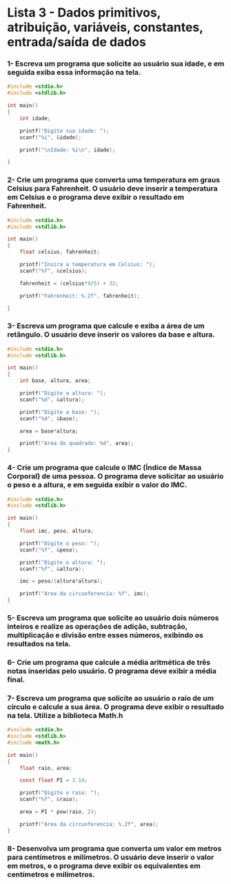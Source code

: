 # Lista 3 - Dados primitivos, atribuição, variáveis, constantes, entrada/saída de dados

### 1- Escreva um programa que solicite ao usuário sua idade, e em seguida exiba essa informação na tela.
```C
#include <stdio.h>
#include <stdlib.h>

int main()
{
    int idade;

    printf("Digite sua idade: ");
    scanf("%i", &idade);

    printf("\nIdade: %i\n", idade);

}
```

### 2- Crie um programa que converta uma temperatura em graus Celsius para Fahrenheit. O usuário deve inserir a temperatura em Celsius e o programa deve exibir o resultado em Fahrenheit.

```C
#include <stdio.h>
#include <stdlib.h>

int main()
{
    float celsius, fahrenheit;

    printf("Insira a temperatura em Celsius: ");
    scanf("%f", &celsius);

    fahrenheit = (celsius*9/5) + 32;

    printf("Fahrenheit: %.2f", fahrenheit);

}
```

### 3- Escreva um programa que calcule e exiba a área de um retângulo. O usuário deve inserir os valores da base e altura.

```C
#include <stdio.h>
#include <stdlib.h>

int main()
{
    int base, altura, area;

    printf("Digite a altura: ");
    scanf("%d", &altura);

    printf("Digite a base: ");
    scanf("%d", &base);

    area = base*altura;

    printf("Area do quadrado: %d", area);
}
```

### 4- Crie um programa que calcule o IMC (Índice de Massa Corporal) de uma pessoa. O programa deve solicitar ao usuário o peso e a altura, e em seguida exibir o valor do IMC.

``` C
#include <stdio.h>
#include <stdlib.h>

int main()
{
    float imc, peso, altura;

    printf("Digite o peso: ");
    scanf("%f", &peso);

    printf("Digite o altura: ");
    scanf("%f", &altura);

    imc = peso/(altura*altura);

    printf("Area da circunferencia: %f", imc);
}

```

### 5- Escreva um programa que solicite ao usuário dois números inteiros e realize as operações de adição, subtração, multiplicação e divisão entre esses números, exibindo os resultados na tela.
### 6- Crie um programa que calcule a média aritmética de três notas inseridas pelo usuário. O programa deve exibir a média final.
### 7- Escreva um programa que solicite ao usuário o raio de um círculo e calcule a sua área. O programa deve exibir o resultado na tela. Utilize a biblioteca Math.h

```C
#include <stdio.h>
#include <stdlib.h>
#include <math.h>

int main()
{
    float raio, area;

    const float PI = 3.14;

    printf("Digite o raio: ");
    scanf("%f", &raio);

    area = PI * pow(raio, 2);

    printf("Area da circunferencia: %.2f", area);
}
```

### 8- Desenvolva um programa que converta um valor em metros para centímetros e milímetros. O usuário deve inserir o valor em metros, e o programa deve exibir os equivalentes em centímetros e milímetros.
